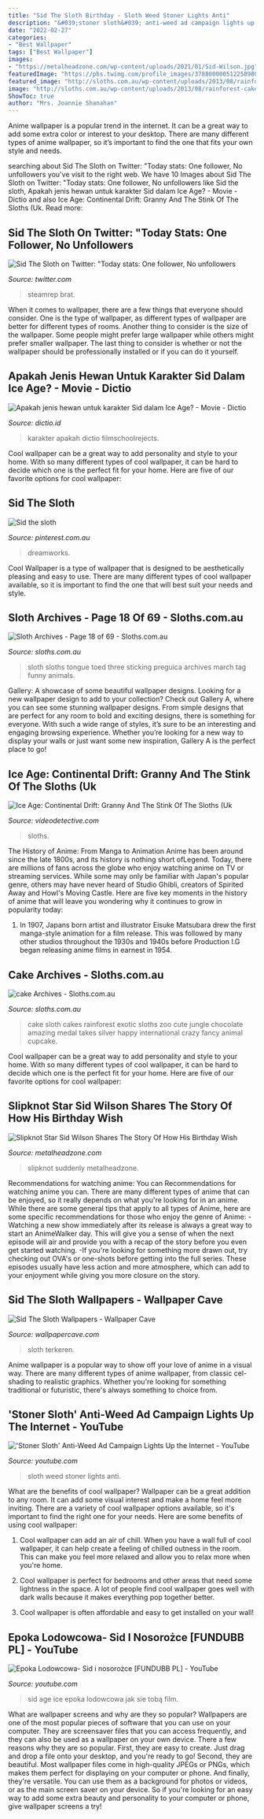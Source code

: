 ```yaml
---
title: "Sid The Sloth Birthday - Sloth Weed Stoner Lights Anti"
description: "&#039;stoner sloth&#039; anti-weed ad campaign lights up the internet"
date: "2022-02-27"
categories:
- "Best Wallpaper"
tags: ["Best Wallpaper"]
images:
- "https://metalheadzone.com/wp-content/uploads/2021/01/Sid-Wilson.jpg"
featuredImage: "https://pbs.twimg.com/profile_images/378800000512258980/6d66555714aa6670224509ac70c6a279_400x400.jpeg"
featured_image: "http://sloths.com.au/wp-content/uploads/2013/08/rainforest-cake.jpg"
image: "http://sloths.com.au/wp-content/uploads/2013/08/rainforest-cake.jpg"
ShowToc: true
author: "Mrs. Joannie Shanahan"
---
```



Anime wallpaper is a popular trend in the internet. It can be a great way to add some extra color or interest to your desktop. There are many different types of anime wallpaper, so it’s important to find the one that fits your own style and needs.

	

		
searching about Sid The Sloth on Twitter: &quot;Today stats: One follower, No unfollowers you've visit to the right web. We have 10 Images about Sid The Sloth on Twitter: &quot;Today stats: One follower, No unfollowers like Sid the sloth, Apakah jenis hewan untuk karakter Sid dalam Ice Age? - Movie - Dictio and also Ice Age: Continental Drift: Granny And The Stink Of The Sloths (Uk. Read more:
		
    
## Sid The Sloth On Twitter: &quot;Today Stats: One Follower, No Unfollowers

<img loading=lazy src="https://pbs.twimg.com/profile_images/378800000512258980/6d66555714aa6670224509ac70c6a279_400x400.jpeg" onerror="this.onerror=null;this.src='https://tse3.mm.bing.net/th?id=OIP.NyYWvI8CkRLIhgZw5dpInQAAAA&amp;pid=15.1';" alt="Sid The Sloth on Twitter: &quot;Today stats: One follower, No unfollowers">

_Source: twitter.com_

>steamrep brat. 

	

When it comes to wallpaper, there are a few things that everyone should consider. One is the type of wallpaper, as different types of wallpaper are better for different types of rooms. Another thing to consider is the size of the wallpaper. Some people might prefer large wallpaper while others might prefer smaller wallpaper. The last thing to consider is whether or not the wallpaper should be professionally installed or if you can do it yourself.

    
## Apakah Jenis Hewan Untuk Karakter Sid Dalam Ice Age? - Movie - Dictio

<img loading=lazy src="https://www.dictio.id/uploads/db3342/optimized/3X/e/8/e8484b70ceaa1cfa7246fb1eb82dc410e985e45e_2_1024x576.jpg" onerror="this.onerror=null;this.src='https://tse2.mm.bing.net/th?id=OIP.DbjYAgnJvZrx8fU6bnkngQHaEK&amp;pid=15.1';" alt="Apakah jenis hewan untuk karakter Sid dalam Ice Age? - Movie - Dictio">

_Source: dictio.id_

>karakter apakah dictio filmschoolrejects. 

	

Cool wallpaper can be a great way to add personality and style to your home. With so many different types of cool wallpaper, it can be hard to decide which one is the perfect fit for your home. Here are five of our favorite options for cool wallpaper: 

    
## Sid The Sloth

<img loading=lazy src="https://i.pinimg.com/474x/53/05/60/530560cae9ebf7b1947a34c0fdbfe28a.jpg" onerror="this.onerror=null;this.src='https://tse2.mm.bing.net/th?id=OIP.9Nobq7Jr5CbYeUhlz1FBXgAAAA&amp;pid=15.1';" alt="Sid the sloth">

_Source: pinterest.com.au_

>dreamworks. 

	

Cool Wallpaper is a type of wallpaper that is designed to be aesthetically pleasing and easy to use. There are many different types of cool wallpaper available, so it is important to find the one that will best suit your needs and style.

    
## Sloth Archives - Page 18 Of 69 - Sloths.com.au

<img loading=lazy src="http://sloths.com.au/wp-content/uploads/2013/10/tongue.jpg" onerror="this.onerror=null;this.src='https://tse2.mm.bing.net/th?id=OIP.oJEyRv5wPOzs9HezftJRqAHaE9&amp;pid=15.1';" alt="Sloth Archives - Page 18 of 69 - Sloths.com.au">

_Source: sloths.com.au_

>sloth sloths tongue toed three sticking preguica archives march tag funny animals. 

	

Gallery: A showcase of some beautiful wallpaper designs.
Looking for a new wallpaper design to add to your collection? Check out Gallery A, where you can see some stunning wallpaper designs. From simple designs that are perfect for any room to bold and exciting designs, there is something for everyone. With such a wide range of styles, it’s sure to be an interesting and engaging browsing experience. Whether you’re looking for a new way to display your walls or just want some new inspiration, Gallery A is the perfect place to go!





	
	
    
## Ice Age: Continental Drift: Granny And The Stink Of The Sloths (Uk

<img loading=lazy src="http://content.internetvideoarchive.com/content/photos/8199/271024_045.jpg" onerror="this.onerror=null;this.src='https://tse2.mm.bing.net/th?id=OIP.3XMxFTBBuAxTFEHxJsCG3gHaFj&amp;pid=15.1';" alt="Ice Age: Continental Drift: Granny And The Stink Of The Sloths (Uk">

_Source: videodetective.com_

>sloths. 

	

The History of Anime: From Manga to Animation
Anime has been around since the late 1800s, and its history is nothing short ofLegend. Today, there are millions of fans across the globe who enjoy watching anime on TV or streaming services. While some may only be familiar with Japan's popular genre, others may have never heard of Studio Ghibli, creators of Spirited Away and Howl's Moving Castle. Here are five key moments in the history of anime that will leave you wondering why it continues to grow in popularity today:
1) In 1907, Japans born artist and illustrator Eisuke Matsubara drew the first manga-style animation for a film release. This was followed by many other studios throughout the 1930s and 1940s before Production I.G began releasing anime films in earnest in 1954.

    
## Cake Archives - Sloths.com.au

<img loading=lazy src="http://sloths.com.au/wp-content/uploads/2013/08/rainforest-cake.jpg" onerror="this.onerror=null;this.src='https://tse2.mm.bing.net/th?id=OIP.z8CT0mO5kvZnzhute5pLDgHaJ4&amp;pid=15.1';" alt="cake Archives - Sloths.com.au">

_Source: sloths.com.au_

>cake sloth cakes rainforest exotic sloths zoo cute jungle chocolate amazing medal takes silver happy international crazy fancy animal cupcake. 

	

Cool wallpaper can be a great way to add personality and style to your home. With so many different types of cool wallpaper, it can be hard to decide which one is the perfect fit for your home. Here are five of our favorite options for cool wallpaper: 

    
## Slipknot Star Sid Wilson Shares The Story Of How His Birthday Wish

<img loading=lazy src="https://metalheadzone.com/wp-content/uploads/2021/01/Sid-Wilson.jpg" onerror="this.onerror=null;this.src='https://tse4.mm.bing.net/th?id=OIP.N8JiVHxt4bURlzYm5NUTDgHaE8&amp;pid=15.1';" alt="Slipknot Star Sid Wilson Shares The Story Of How His Birthday Wish">

_Source: metalheadzone.com_

>slipknot suddenly metalheadzone. 

	

Recommendations for watching anime: You can
Recommendations for watching anime you can. There are many different types of anime that can be enjoyed, so it really depends on what you're looking for in an anime. While there are some general tips that apply to all types of Anime, here are some specific recommendations for those who enjoy the genre of Anime: 
-Watching a new show immediately after its release is always a great way to start an AnimeWalker day. This will give you a sense of when the next episode will air and provide you with a recap of the story before you even get started watching. 
-If you're looking for something more drawn out, try checking out OVA's or one-shots before getting into the full series. These episodes usually have less action and more atmosphere, which can add to your enjoyment while giving you more closure on the story.

    
## Sid The Sloth Wallpapers - Wallpaper Cave

<img loading=lazy src="https://wallpapercave.com/wp/wp6992902.jpg" onerror="this.onerror=null;this.src='https://tse3.mm.bing.net/th?id=OIP.XzbJYu8ZQoBwVcr1Ye-PugHaNK&amp;pid=15.1';" alt="Sid The Sloth Wallpapers - Wallpaper Cave">

_Source: wallpapercave.com_

>sloth terkeren. 

	

Anime wallpaper is a popular way to show off your love of anime in a visual way. There are many different types of anime wallpaper, from classic cel-shading to realistic graphics. Whether you're looking for something traditional or futuristic, there's always something to choice from.

    
## &#039;Stoner Sloth&#039; Anti-Weed Ad Campaign Lights Up The Internet - YouTube

<img loading=lazy src="https://i.ytimg.com/vi/CMqML6EePKU/hqdefault.jpg" onerror="this.onerror=null;this.src='https://tse2.mm.bing.net/th?id=OIP.L-7qzb-9SrOzbzHL1Zg08AHaFj&amp;pid=15.1';" alt="&#039;Stoner Sloth&#039; Anti-Weed Ad Campaign Lights Up the Internet - YouTube">

_Source: youtube.com_

>sloth weed stoner lights anti. 

	

What are the benefits of cool wallpaper?
Wallpaper can be a great addition to any room. It can add some visual interest and make a home feel more inviting. There are a variety of cool wallpaper options available, so it's important to find the right one for your needs. Here are some benefits of using cool wallpaper: 
1. Cool wallpaper can add an air of chill. When you have a wall full of cool wallpaper, it can help create a feeling of chilled outness in the room. This can make you feel more relaxed and allow you to relax more when you're home. 

2. Cool wallpaper is perfect for bedrooms and other areas that need some lightness in the space. A lot of people find cool wallpaper goes well with dark walls because it makes everything pop together better. 

3. Cool wallpaper is often affordable and easy to get installed on your wall!

    
## Epoka Lodowcowa- Sid I Nosorożce [FUNDUBB PL] - YouTube

<img loading=lazy src="https://i.ytimg.com/vi/vDuTOci1Dgw/maxresdefault.jpg" onerror="this.onerror=null;this.src='https://tse4.mm.bing.net/th?id=OIP.ht1Oiysu36E0A8yZS_H0jQHaEK&amp;pid=15.1';" alt="Epoka Lodowcowa- Sid i nosorożce [FUNDUBB PL] - YouTube">

_Source: youtube.com_

>sid age ice epoka lodowcowa jak sie tobą film. 

	

What are wallpaper screens and why are they so popular?
Wallpapers are one of the most popular pieces of software that you can use on your computer. They are screensaver files that you can access frequently, and they can also be used as a wallpaper on your own device. There a few reasons why they are so popular. First, they are easy to create. Just drag and drop a file onto your desktop, and you're ready to go! Second, they are beautiful. Most wallpaper files come in high-quality JPEGs or PNGs, which makes them perfect for displaying on your computer or phone. And finally, they're versatile. You can use them as a background for photos or videos, or as the main screen saver on your device. So if you're looking for an easy way to add some extra beauty and personality to your computer or phone, give wallpaper screens a try!

